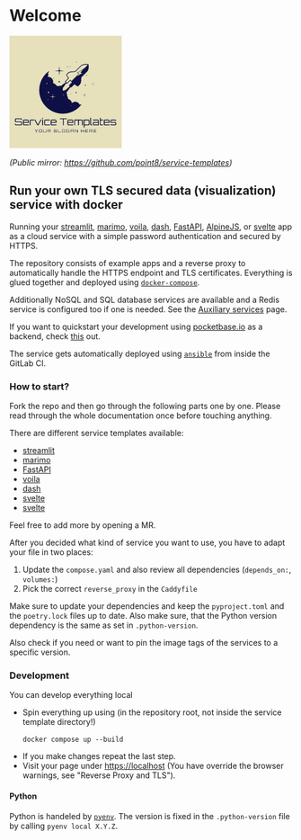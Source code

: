 # Welcome

![logo.png](i/logo.png)

_(Public mirror: https://github.com/point8/service-templates)_

## Run your own TLS secured data (visualization) service with docker

Running your [streamlit](https://streamlit.io/), [marimo](https://marimo.io/), [voila](https://voila.readthedocs.io/en/stable/index.html), [dash](https://dash.plotly.com/), [FastAPI](https://fastapi.tiangolo.com), [AlpineJS](https://alpinejs.dev/), or [svelte](https://svelte.dev) app as a cloud service with a simple password authentication and secured by HTTPS.

The repository consists of example apps and a reverse proxy to automatically handle the HTTPS endpoint and TLS certificates. Everything is glued together and deployed using [`docker-compose`](https://docs.docker.com/compose/).

Additionally NoSQL and SQL database services are available and a Redis service is configured too if one is needed. See the [Auxiliary services](auxiliary-services.md) page.

If you want to quickstart your development using [pocketbase.io](https://pocketbase.io/) as a backend, check [this](services/pocketbase.md) out.

The service gets automatically deployed using [`ansible`](https://docs.ansible.com/ansible/latest/index.html) from inside the GitLab CI.

### How to start?

Fork the repo and then go through the following parts one by one. Please read through the whole documentation once before touching anything.

There are different service templates available:

- [streamlit](services/streamlit.md)
- [marimo](services/marimo.md)
- [FastAPI](services/fastapi.md)
- [voila](services/voila.md)
- [dash](services/dash.md)
- [svelte](services/alpinejs.md)
- [svelte](services/svelte.md)

Feel free to add more by opening a MR.

After you decided what kind of service you want to use, you have to adapt your file in two places:

1. Update the `compose.yaml` and also review all dependencies (`depends_on:`, `volumes:`)
2. Pick the correct `reverse_proxy` in the `Caddyfile`

Make sure to update your dependencies and keep the `pyproject.toml` and the `poetry.lock` files up to date. Also make sure, that the Python version dependency is the same as set in `.python-version`.

Also check if you need or want to pin the image tags of the services to a specific version.

### Development

You can develop everything local

* Spin everything up using (in the repository root, not inside the service template directory!)
    ```
    docker compose up --build
    ```
* If you make changes repeat the last step.
* Visit your page under [https://localhost](https://localhost) (You have override the browser warnings, see "Reverse Proxy and TLS").

#### Python

Python is handeled by [`pyenv`](). The version is fixed in the `.python-version` file by calling `pyenv local X.Y.Z`.
